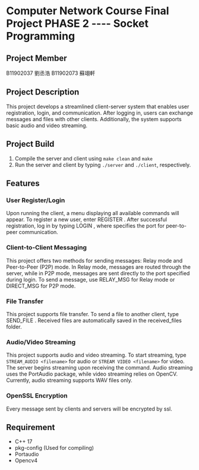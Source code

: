 # Computer Network Course Final Project PHASE 2 ---- Socket Programming
## Project Member
B11902037 劉丞浩
B11902073 蘇翊軒

## Project Description
This project develops a streamlined client-server system that enables user registration, login, and communication. After logging in, users can exchange messages and files with other clients. Additionally, the system supports basic audio and video streaming.

## Project Build
1. Compile the server and client using `make clean` and `make`
2. Run the server and client by typing `./server` and `./client`, respectively.

## Features
### User Register/Login

Upon running the client, a menu displaying all available commands will appear. To register a new user, enter REGISTER <username> <password>. After successful registration, log in by typing LOGIN <username> <password> <p2pPort>, where <p2pPort> specifies the port for peer-to-peer communication.

### Client-to-Client Messaging

This project offers two methods for sending messages: Relay mode and Peer-to-Peer (P2P) mode. In Relay mode, messages are routed through the server, while in P2P mode, messages are sent directly to the port specified during login. To send a message, use RELAY_MSG <username> <message> for Relay mode or DIRECT_MSG <username> <message> for P2P mode.

### File Transfer

This project supports file transfer. To send a file to another client, type SEND_FILE <username> <filepath>. Received files are automatically saved in the received_files folder.

### Audio/Video Streaming 

This project supports audio and video streaming. To start streaming, type `STREAM_AUDIO <filename>` for audio or `STREAM VIDEO <filename>` for video. The server begins streaming upon receiving the command. Audio streaming uses the PortAudio package, while video streaming relies on OpenCV. Currently, audio streaming supports WAV files only.

### OpenSSL Encryption

Every message sent by clients and servers will be encrypted by ssl. 

## Requirement
- C++ 17
- pkg-config (Used for compiling)
- Portaudio
- Opencv4